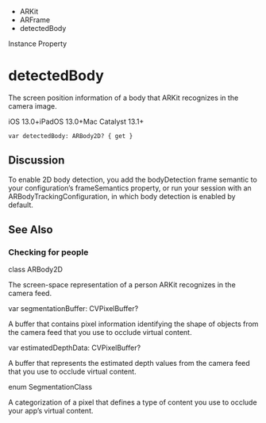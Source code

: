 

- ARKit
- ARFrame
-  detectedBody 

Instance Property

# detectedBody

The screen position information of a body that ARKit recognizes in the camera image.

iOS 13.0+iPadOS 13.0+Mac Catalyst 13.1+

``` source
var detectedBody: ARBody2D? { get }
```

## Discussion

To enable 2D body detection, you add the bodyDetection frame semantic to your configuration’s frameSemantics property, or run your session with an ARBodyTrackingConfiguration, in which body detection is enabled by default.

## See Also

### Checking for people

class ARBody2D

The screen-space representation of a person ARKit recognizes in the camera feed.

var segmentationBuffer: CVPixelBuffer?

A buffer that contains pixel information identifying the shape of objects from the camera feed that you use to occlude virtual content.

var estimatedDepthData: CVPixelBuffer?

A buffer that represents the estimated depth values from the camera feed that you use to occlude virtual content.

enum SegmentationClass

A categorization of a pixel that defines a type of content you use to occlude your app’s virtual content.

